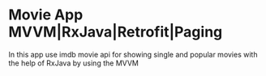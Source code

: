 # Movie App MVVM|RxJava|Retrofit|Paging

In this app use imdb movie api for showing single and popular movies with the help of RxJava by using the MVVM
